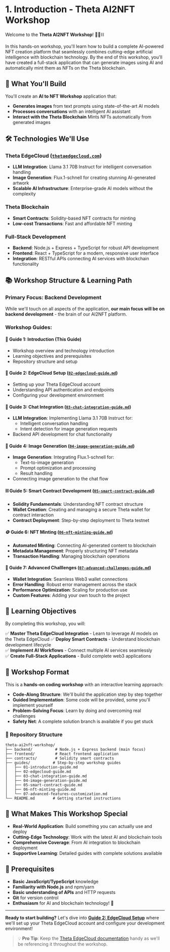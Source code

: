 # 1. Introduction - Theta AI2NFT Workshop

Welcome to the **Theta AI2NFT Workshop**! 🎨🤖⛓️

In this hands-on workshop, you'll learn how to build a complete AI-powered NFT creation platform that seamlessly combines cutting-edge artificial intelligence with blockchain technology. By the end of this workshop, you'll have created a full-stack application that can generate images using AI and automatically mint them as NFTs on the Theta blockchain.

## 🚀 What You'll Build

You'll create an **AI to NFT Workshop** application that:
- **Generates images** from text prompts using state-of-the-art AI models
- **Processes conversations** with an intelligent AI assistant
- **Interact with the Theta Blockchain** Mints NFTs automatically from generated images

## 🛠️ Technologies We'll Use

### **Theta EdgeCloud** ([`thetaedgecloud.com`](thetaedgecloud.com))
- **LLM Integration**: Llama 3.1 70B Instruct for intelligent conversation handling
- **Image Generation**: Flux.1-schnell for creating stunning AI-generated artwork
- **Scalable AI Infrastructure**: Enterprise-grade AI models without the complexity

### **Theta Blockchain**
- **Smart Contracts**: Solidity-based NFT contracts for minting
- **Low-cost Transactions**: Fast and affordable NFT minting

### **Full-Stack Development**
- **Backend**: Node.js + Express + TypeScript for robust API development
- **Frontend**: React + TypeScript for a modern, responsive user interface
- **Integration**: RESTful APIs connecting AI services with blockchain functionality

## 📚 Workshop Structure & Learning Path

### **Primary Focus: Backend Development**
While we'll touch on all aspects of the application, **our main focus will be on backend development** - the brain of our AI2NFT platform.

### **Workshop Guides:**

#### **📖 Guide 1: Introduction** (This Guide)
- Workshop overview and technology introduction
- Learning objectives and prerequisites
- Repository structure and setup

#### **🔧 Guide 2: EdgeCloud Setup** ([`02-edgecloud-guide.md`](./02-edgecloud-guide.md))
- Setting up your Theta EdgeCloud account
- Understanding API authentication and endpoints
- Configuring your development environment

#### **💬 Guide 3: Chat Integration** ([`03-chat-integration-guide.md`](./03-chat-integration-guide.md))
- **LLM Integration**: Implementing Llama 3.1 70B Instruct for:
  - Intelligent conversation handling
  - Intent detection for image generation requests
- Backend API development for chat functionality

#### **🎨 Guide 4: Image Generation** ([`04-image-generation-guide.md`](./04-image-genearation-guide.md))
- **Image Generation**: Integrating Flux.1-schnell for:
  - Text-to-image generation
  - Prompt optimization and processing
  - Result handling
- Connecting image generation to the chat flow

#### **⛓️ Guide 5: Smart Contract Development** ([`05-smart-contract-guide.md`](./05-smart-contract-guide.md))
- **Solidity Fundamentals**: Understanding NFT contract structure
- **Wallet Creation**: Creating and managing a secure Theta wallet for contract interaction
- **Contract Deployment**: Step-by-step deployment to Theta testnet

#### **🪙 Guide 6: NFT Minting** ([`06-nft-minting-guide.md`](./06-nft-minting-guide.md))
- **Automated Minting**: Connecting AI-generated content to blockchain
- **Metadata Management**: Properly structuring NFT metadata
- **Transaction Handling**: Managing blockchain operations

#### **🎨 Guide 7: Advanced Challlenges** ([`07-advanced-challenges-guide.md`](./07-advanced-challenges-guide.md))
- **Wallet Integration**: Seamless Web3 wallet connections
- **Error Handling**: Robust error management across the stack
- **Performance Optimization**: Scaling for production use
- **Custom Features**: Adding your own touch to the project

## 🎯 Learning Objectives

By completing this workshop, you will:

✅ **Master Theta EdgeCloud Integration** - Learn to leverage AI models on the Theta EdgeCloud 
✅ **Deploy Smart Contracts** - Understand blockchain development lifecycle  
✅ **Implement AI Workflows** - Connect multiple AI services seamlessly  
✅ **Create Full-Stack Applications** - Build complete web3 applications  

## 🧩 Workshop Format

This is a **hands-on coding workshop** with an interactive learning approach:

- **Code-Along Structure**: We'll build the application step by step together
- **Guided Implementation**: Some code will be provided, some you'll implement yourself
- **Problem-Solving Focus**: Learn by doing and overcoming real challenges
- **Safety Net**: A complete solution branch is available if you get stuck

### **📁 Repository Structure**
```
theta-ai2nft-workshop/
├── backend/          # Node.js + Express backend (main focus)
├── frontend/         # React frontend application  
├── contracts/        # Solidity smart contracts
├── guides/          # Step-by-step workshop guides
│   ├── 01-introduction-guide.md
│   ├── 02-edgecloud-guide.md
│   ├── 03-chat-integration-guide.md
│   ├── 04-image-generation-guide.md
│   ├── 05-smart-contract-guide.md
│   ├── 06-nft-minting-guide.md
│   └── 07-advanced-features-customization.md
└── README.md        # Getting started instructions
```

## 🎪 What Makes This Workshop Special

- **Real-World Application**: Build something you can actually use and deploy
- **Cutting-Edge Technology**: Work with the latest AI and blockchain tools
- **Comprehensive Coverage**: From AI integration to blockchain deployment
- **Supportive Learning**: Detailed guides with complete solutions available

## 🚦 Prerequisites

- **Basic JavaScript/TypeScript** knowledge
- **Familiarity with Node.js** and npm/yarn
- **Basic understanding of APIs** and HTTP requests
- **Git** for version control
- **Enthusiasm** for AI and blockchain technology! 🎉

---

**Ready to start building?** Let's dive into [**Guide 2: EdgeCloud Setup**](./02-edgecloud-guide.md) where we'll set up your Theta EdgeCloud account and configure your development environment!

> 💡 **Pro Tip**: Keep the [Theta EdgeCloud documentation](https://docs.thetatoken.org/docs/theta-edgecloud-overview) handy as we'll be referencing it throughout the workshop.
